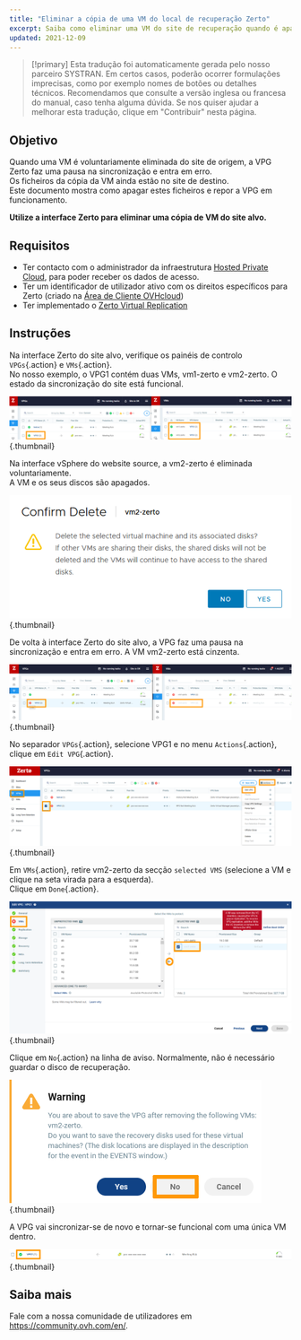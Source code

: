 ```yaml
---
title: "Eliminar a cópia de uma VM do local de recuperação Zerto"
excerpt: Saiba como eliminar uma VM do site de recuperação quando é apagada do site original
updated: 2021-12-09
---
```


> [!primary]
> Esta tradução foi automaticamente gerada pelo nosso parceiro SYSTRAN. Em certos casos, poderão ocorrer formulações imprecisas, como por exemplo nomes de botões ou detalhes técnicos. Recomendamos que consulte a versão inglesa ou francesa do manual, caso tenha alguma dúvida. Se nos quiser ajudar a melhorar esta tradução, clique em "Contribuir" nesta página.
>

## Objetivo

Quando uma VM é voluntariamente eliminada do site de origem, a VPG Zerto faz uma pausa na sincronização e entra em erro.<br>
Os ficheiros da cópia da VM ainda estão no site de destino.<br>
Este documento mostra como apagar estes ficheiros e repor a VPG em funcionamento.

**Utilize a interface Zerto para eliminar uma cópia de VM do site alvo.**

## Requisitos

- Ter contacto com o administrador da infraestrutura [Hosted Private Cloud](https://www.ovhcloud.com/pt/enterprise/products/hosted-private-cloud/), para poder receber os dados de acesso.
- Ter um identificador de utilizador ativo com os direitos específicos para Zerto (criado na [Área de Cliente OVHcloud](https://www.ovh.com/auth/?action=gotomanager&from=https://www.ovh.pt/&ovhSubsidiary=pt))
- Ter implementado o [Zerto Virtual Replication](/pages/hosted_private_cloud/hosted_private_cloud_powered_by_vmware/zerto_virtual_replication_as_a_service)

## Instruções

Na interface Zerto do site alvo, verifique os painéis de controlo `VPGs`{.action} e `VMs`{.action}.<br>
No nosso exemplo, o VPG1 contém duas VMs, vm1-zerto e vm2-zerto. O estado da sincronização do site está funcional.

![Dash](images/en01sync.png){.thumbnail}

Na interface vSphere do website source, a vm2-zerto é eliminada voluntariamente.<br>
A VM e os seus discos são apagados.

![VM](images/en02vmdelete.png){.thumbnail}

De volta à interface Zerto do site alvo, a VPG faz uma pausa na sincronização e entra em erro. A VM vm2-zerto está cinzenta.

![VM](images/en03vpgerror.png){.thumbnail}

No separador `VPGs`{.action}, selecione VPG1 e no menu `Actions`{.action}, clique em `Edit VPG`{.action}.

![VPG](images/en04vpgedit.png){.thumbnail}

Em `VMs`{.action}, retire vm2-zerto da secção `selected VMS` (selecione a VM e clique na seta virada para a esquerda).<br>
Clique em `Done`{.action}.

![VPG](images/en05vpgremove.png){.thumbnail}

Clique em `No`{.action} na linha de aviso. Normalmente, não é necessário guardar o disco de recuperação.

![VPG](images/en06warning.png){.thumbnail}

A VPG vai sincronizar-se de novo e tornar-se funcional com uma única VM dentro.

![DONE](images/en07green.png){.thumbnail}

## Saiba mais

Fale com a nossa comunidade de utilizadores em <https://community.ovh.com/en/>.
